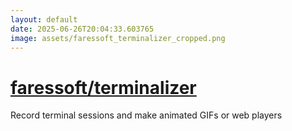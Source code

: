 ```yaml
---
layout: default
date: 2025-06-26T20:04:33.603765
image: assets/faressoft_terminalizer_cropped.png
---
```


# [faressoft/terminalizer](https://github.com/faressoft/terminalizer)

Record terminal sessions and make animated GIFs or web players
